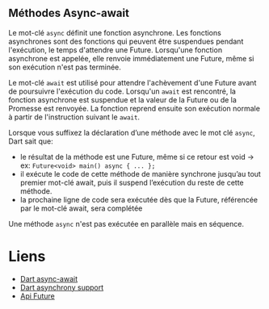 ## Méthodes Async-await

Le mot-clé `async` définit une fonction asynchrone. Les fonctions asynchrones sont des fonctions qui
peuvent être suspendues pendant l'exécution, le temps d'attendre une Future. Lorsqu'une fonction
asynchrone est appelée, elle renvoie immédiatement une Future, même si son exécution n'est pas
terminée.

Le mot-clé `await` est utilisé pour attendre l'achèvement d'une Future avant de poursuivre
l'exécution du code. Lorsqu'un `await` est rencontré, la fonction asynchrone est suspendue et la
valeur de la Future ou de la Promesse est renvoyée. La fonction reprend ensuite son exécution
normale à partir de l'instruction suivant le `await`.

Lorsque vous suffixez la déclaration d’une méthode avec le mot clé `async`, Dart sait que:

- le résultat de la méthode est une Future, même si ce retour est void ->
  ex: `Future<void> main() async { ... };`
- il exécute le code de cette méthode de manière synchrone jusqu’au tout premier mot-clé await, puis
  il suspend l’exécution du reste de cette méthode.
- la prochaine ligne de code sera exécutée dès que la Future, référencée par le mot-clé await, sera
  complétée

Une méthode `async` n'est pas exécutée en parallèle mais en séquence.

# Liens

- [Dart async-await](https://dart.dev/codelabs/async-await)
- [Dart asynchrony support](https://dart.dev/guides/language/language-tour#asynchrony-support)
- [Api Future](https://api.flutter.dev/flutter/dart-async/Future-class.html)
